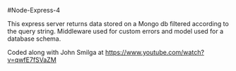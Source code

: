 #Node-Express-4

This express server returns data stored on a Mongo db filtered according to the query string. Middleware used for custom errors and model used for a database schema.

Coded along with John Smilga at https://www.youtube.com/watch?v=qwfE7fSVaZM
